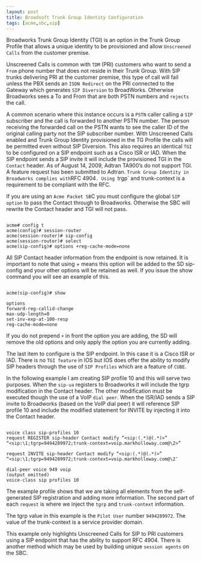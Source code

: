 ```yaml
---
layout: post
title: Broadsoft Trunk Group Identity Configuration
tags: [acme,sbc,sip]
---
```

Broadworks Trunk Group Identity (TGI) is an option in the Trunk Group Profile that allows a unique identity to be provisioned and allow `Unscreened Calls` from the customer premise. 

<!--more-->

Unscreened Calls is common with `TDM` (PRI) customers who want to send a `From` phone number that does not reside in their Trunk Group. With SIP trunks delivering PRI at the customer premise, this type of call will fail unless the PBX sends an `ISDN Redirect` on the PRI connected to the Gateway which generates `SIP Diversion` to BroadWorks. Otherwise Broadworks sees a To and From that are both PSTN numbers and `rejects` the call. 

A common scenario where this instance occurs is a `PSTN` caller calling a `SIP` subscriber and the call is forwarded to another PSTN number. The person receiving the forwarded call on the PSTN wants to see the caller ID of the original calling party not the SIP subscriber number. With Unscreened Calls enabled and Trunk Group Identity provisioned in the TG Profile the calls will be permitted even without SIP Diversion. This also requires an identical `TGI` to be configured on a SIP endpoint such as a Cisco ISR or IAD.  When the SIP endpoint sends a SIP invite it will include the provisioned TGI in the `Contact` header.  As of August 14, 2009, Adtran TA900’s do not support TGI. A feature request has been submitted to Adtran.
`
Trunk Group Identity in Broadworks complies with `RFC 4904`. Using `trgp` and trunk-context is a requirement to be compliant with the RFC.

If you are using an `Acme Packet SB`C you must configure the global `SIP option` to pass the Contact through to Broadworks. Otherwise the SBC will rewrite the Contact header and TGI will not pass.

```text

acme# config t
acme(config)# session-router
acme(session-router)# sip-config
acme(session-router)# select
acme(sip-config)# options +reg-cache-mode=none

```

All SIP Contact header information from the endpoint is now retained. It is important to note that using + means this option will be added to the SD sip-config and your other options will be retained as well. If you issue the show command you will see an example of this.

```text

acme(sip-config)# show

options
forward-reg-callid-change
max-udp-length=0
set-inv-exp-at-100-resp
reg-cache-mode=none

```

If you do not prepend `+` in front the option you are adding, the SD will remove the old options and only apply the option you are currently adding.

The last item to configure is the SIP endpoint. In this case it is a Cisco ISR or IAD. There is no `TGI feature` in IOS but IOS does offer the ability to modify SIP headers through the use of `SIP Profiles` which are a feature of `CUBE`. 

In the following example I am creating SIP profile 10 and this will serve two purposes. When the `sip-ua` registers to Broadworks it will include the tgrp modification in the Contact header. The other modification must be executed though the use of a VoIP `dial peer`. When the ISR/IAD sends a SIP invite to Broadworks (based on the VoIP dial peer) it will reference SIP profile 10 and include the modified statement for INVITE by injecting it into the Contact header.

```text

voice class sip-profiles 10
request REGISTER sip-header Contact modify “<sip:(.*)@(.*)>” “<sip:\1;tgrp=9494289972;trunk-context=voip.markholloway.com@\2>”

request INVITE sip-header Contact modify “<sip:(.*)@(.*)>” “<sip:\1;tgrp=9494289972;trunk-context=voip.markholloway.com@\2″

dial-peer voice 949 voip
(output omitted)
voice-class sip profiles 10

```

The example profile shows that we are taking all elements from the self-generated SIP registration and adding more information.  The second part of each `request` is where we inject the `tgrp` and `trunk-context` information.  

The tgrp value in this example is the `Pilot User` number `9494289972`.  The value of the trunk-context is a service provider domain.

This example only highlights Unscreened Calls for SIP to PRI customers using a SIP endpoint that has the ability to support RFC 4904.  There is another method which may be used by building unique `session agents` on the SBC.  